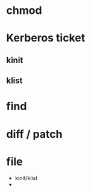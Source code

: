 # chmod
# Kerberos ticket
## kinit
## klist
# find 
# diff / patch
# file

- kinit/klist
- 
<!--stackedit_data:
eyJoaXN0b3J5IjpbLTIxMTk1NDM4NzQsLTEzMTAyMzI5MThdfQ
==
-->